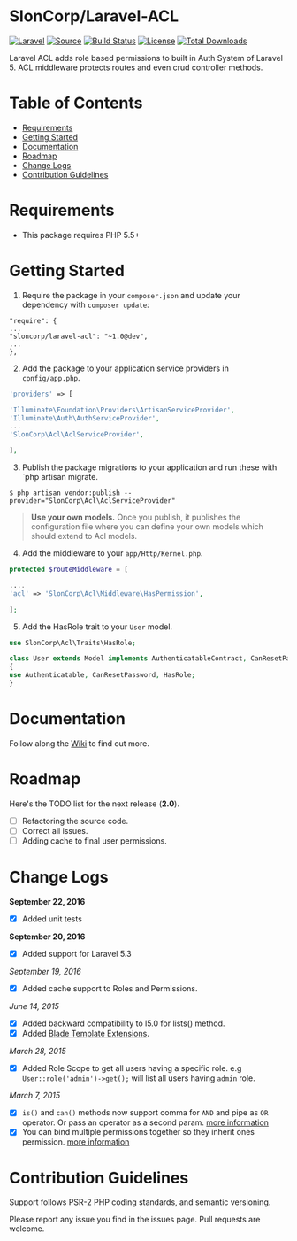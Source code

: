 
# SlonCorp/Laravel-ACL

[![Laravel](https://img.shields.io/badge/Laravel-~5.0-orange.svg?style=flat-square)](http://laravel.com)
[![Source](http://img.shields.io/badge/source-SlonCorp/laravel--acl-blue.svg?style=flat-square)](https://github.com/SlonCorp/laravel-acl/)
[![Build Status](http://img.shields.io/travis/SlonCorp/laravel--acl/master.svg?style=flat-square)](https://travis-ci.org/SlonCorp/laravel-acl)
[![License](http://img.shields.io/badge/license-MIT-brightgreen.svg?style=flat-square)](https://tldrlegal.com/license/mit-license)
[![Total Downloads](http://img.shields.io/packagist/dt/SlonCorp/laravel-acl.svg?style=flat-square)](https://packagist.org/packages/SlonCorp/laravel-acl)

Laravel ACL adds role based permissions to built in Auth System of Laravel 5. ACL middleware protects routes and even crud controller methods.

# Table of Contents
* [Requirements](#requirements)
* [Getting Started](#getting-started)
* [Documentation](#documentation)
* [Roadmap](#roadmap)
* [Change Logs](#change-logs)
* [Contribution Guidelines](#contribution-guidelines)


# <a name="requirements"></a>Requirements

* This package requires PHP 5.5+

# <a name="getting-started"></a>Getting Started

1. Require the package in your `composer.json` and update your dependency with `composer update`:

```
"require": {
...
"sloncorp/laravel-acl": "~1.0@dev",
...
},
```

2. Add the package to your application service providers in `config/app.php`.

```php
'providers' => [

'Illuminate\Foundation\Providers\ArtisanServiceProvider',
'Illuminate\Auth\AuthServiceProvider',
...
'SlonCorp\Acl\AclServiceProvider',

],
```

3. Publish the package migrations to your application and run these with `php artisan migrate.

```
$ php artisan vendor:publish --provider="SlonCorp\Acl\AclServiceProvider"
```

> **Use your own models.**
> Once you publish, it publishes the configuration file where you can define your own models which should extend to Acl models.

4. Add the middleware to your `app/Http/Kernel.php`.

```php
protected $routeMiddleware = [

....
'acl' => 'SlonCorp\Acl\Middleware\HasPermission',

];
```

5. Add the HasRole trait to your `User` model.

```php
use SlonCorp\Acl\Traits\HasRole;

class User extends Model implements AuthenticatableContract, CanResetPasswordContract
{
use Authenticatable, CanResetPassword, HasRole;
}
```

# <a name="documentation"></a>Documentation

Follow along the [Wiki](https://github.com/SlonCorp/laravel-acl/wiki) to find out more.

# <a name="roadmap"></a>Roadmap

Here's the TODO list for the next release (**2.0**).

* [ ] Refactoring the source code.
* [ ] Correct all issues.
* [ ] Adding cache to final user permissions.

# <a name="change-logs"></a>Change Logs

**September 22, 2016**
* [x] Added unit tests

**September 20, 2016**
* [x] Added support for Laravel 5.3

*September 19, 2016*
* [x] Added cache support to Roles and Permissions.

*June 14, 2015*
* [x] Added backward compatibility to l5.0 for lists() method.
* [x] Added [Blade Template Extensions](https://github.com/SlonCorp/laravel-acl/wiki/Blade-Extensions).

*March 28, 2015*
* [x] Added Role Scope to get all users having a specific role. e.g `User::role('admin')->get();` will list all users having `admin` role.

*March 7, 2015*
* [x] `is()` and `can()` methods now support comma for `AND` and pipe as `OR` operator. Or pass an operator as a second param. [more information](https://github.com/SlonCorp/laravel-acl/wiki/Validate-Permissions-and-Roles)
* [x] You can bind multiple permissions together so they inherit ones permission. [more information](https://github.com/SlonCorp/laravel-acl/wiki/Permissions-Inheritance)

# <a name="contribution-guidelines"></a>Contribution Guidelines

Support follows PSR-2 PHP coding standards, and semantic versioning.

Please report any issue you find in the issues page.
Pull requests are welcome.
